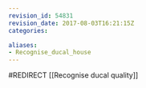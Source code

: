 ```yaml
---
revision_id: 54831
revision_date: 2017-08-03T16:21:15Z
categories:

aliases:
- Recognise_ducal_house
---
```


#REDIRECT [[Recognise ducal quality]]